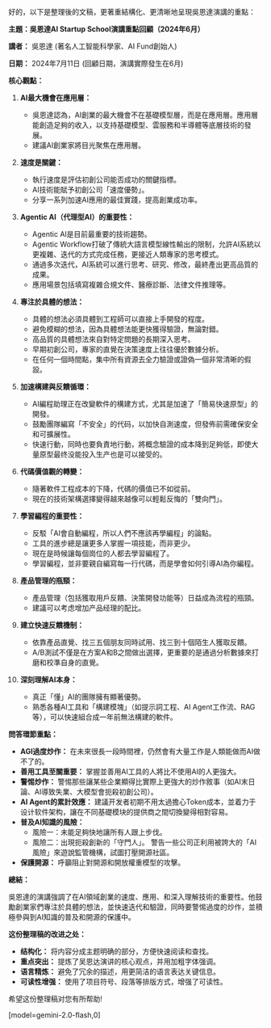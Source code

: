 好的，以下是整理後的文稿，更著重結構化、更清晰地呈現吳恩達演講的重點：

**主題：吳恩達AI Startup School演講重點回顧（2024年6月）**

**講者：** 吳恩達 (著名人工智能科學家、AI Fund創始人)

**日期：** 2024年7月11日 (回顧日期，演講實際發生在6月)

**核心觀點：**

1.  **AI最大機會在應用層：**

    *   吳恩達認為，AI創業的最大機會不在基礎模型層，而是在應用層。應用層能創造足夠的收入，以支持基礎模型、雲服務和半導體等底層技術的發展。
    *   建議AI創業家將目光聚焦在應用層。

2.  **速度是關鍵：**

    *   執行速度是評估初創公司能否成功的關鍵指標。
    *   AI技術能賦予初創公司「速度優勢」。
    *   分享一系列加速AI應用的最佳實踐，提高創業成功率。

3.  **Agentic AI（代理型AI）的重要性：**

    *   Agentic AI是目前最重要的技術趨勢。
    *   Agentic Workflow打破了傳統大語言模型線性輸出的限制，允許AI系統以更複雜、迭代的方式完成任務，更接近人類專家的思考模式。
    *   通過多次迭代，AI系統可以進行思考、研究、修改，最終產出更高品質的成果。
    *   應用場景包括填寫複雜合規文件、醫療診斷、法律文件推理等。

4.  **專注於具體的想法：**

    *   具體的想法必須具體到工程師可以直接上手開發的程度。
    *   避免模糊的想法，因為具體想法能更快獲得驗證，無論對錯。
    *   高品質的具體想法來自對特定問題的長期深入思考。
    *   早期初創公司，專家的直覺在決策速度上往往優於數據分析。
    *   在任何一個時間點，集中所有資源去全力驗證或證偽一個非常清晰的假設。

5.  **加速構建與反饋循環：**

    *   AI編程助理正在改變軟件的構建方式，尤其是加速了「簡易快速原型」的開發。
    *   鼓勵團隊編寫「不安全」的代码，以加快自測速度，但發佈前需確保安全和可擴展性。
    *   快速行動，同時也要負責地行動，將概念驗證的成本降到足夠低，即使大量原型最终没能投入生产也是可以接受的。

6.  **代碼價值觀的轉變：**

    *   隨著軟件工程成本的下降，代碼的價值已不如從前。
    *   現在的技術架構選擇變得越來越像可以輕鬆反悔的「雙向門」。

7.  **學習編程的重要性：**

    *   反駁「AI會自動編程，所以人們不應該再學編程」的論點。
    *   工具的進步總是讓更多人掌握一項技能，而非更少。
    *   現在是時候讓每個崗位的人都去學習編程了。
    *   學習編程，並非要親自編寫每一行代碼，而是學會如何引導AI為你編程。

8.  **產品管理的瓶頸：**

    *   產品管理（包括獲取用戶反饋、決策開發功能等）日益成為流程的瓶頸。
    *   建議可以考虑增加产品经理的配比。

9.  **建立快速反饋機制：**

    *   依靠產品直覺、找三五個朋友同時試用、找三到十個陌生人獲取反饋。
    *   A/B測試不僅是在方案A和B之間做出選擇，更重要的是通過分析數據來打磨和校準自身的直覺。

10. **深刻理解AI本身：**

    *   真正「懂」AI的團隊擁有顯著優勢。
    *   熟悉各種AI工具和「構建模塊」（如提示詞工程、AI Agent工作流、RAG等），可以快速組合成一年前無法構建的軟件。

**問答環節重點：**

*   **AGI過度炒作：** 在未來很長一段時間裡，仍然會有大量工作是人類能做而AI做不了的。
*   **善用工具至關重要：** 掌握並善用AI工具的人將比不使用AI的人更強大。
*   **警惕炒作：** 警惕那些讓某些企業顯得比實際上更強大的炒作敘事（如AI末日論、AI導致失業、大模型會扼殺初創公司）。
*   **AI Agent的累計效應：** 建議开发者初期不用太過擔心Token成本，並着力于设计软件架构，讓在不同基礎模块的提供商之間切換變得相對容易。
*   **普及AI知識的風險：**
    *   風險一：未能足夠快地讓所有人跟上步伐。
    *   風險二：出現扼殺創新的「守門人」。 警告一些公司正利用被誇大的「AI風險」來遊說監管機構，試圖打壓開源社區。
*   **保護開源：** 呼籲阻止對開源和開放權重模型的攻擊。

**總結：**

吳恩達的演講強調了在AI領域創業的速度、應用、和深入理解技術的重要性。他鼓勵創業家們專注於具體的想法，並快速迭代和驗證，同時要警惕過度的炒作，並積極參與到AI知識的普及和開源的保護中。

**这份整理稿的改进之处：**

*   **结构化：** 将内容分成主题明确的部分，方便快速阅读和查找。
*   **重点突出：** 提炼了吴恩达演讲的核心观点，并用加粗字体强调。
*   **语言精炼：** 避免了冗余的描述，用更简洁的语言表达关键信息。
*   **可读性增强：** 使用了项目符号、段落等排版方式，增强了可读性。

希望这份整理稿对您有所帮助!

[model=gemini-2.0-flash,0]
